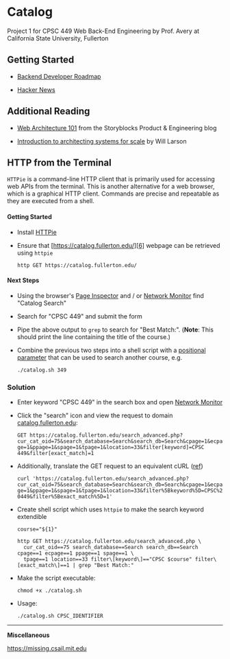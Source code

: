 # Catalog

Project 1 for CPSC 449 Web Back-End Engineering by Prof. Avery at California State University, Fullerton

## Getting Started

+ [Backend Developer Roadmap][1]

+ [Hacker News][2]


## Additional Reading

+ [Web Architecture 101][3] from the Storyblocks Product & Engineering blog

+ [Introduction to architecting systems for scale][4] by Will Larson


## HTTP from the Terminal

`HTTPie` is a command-line HTTP client that is primarily used for accessing web APIs from the terminal. This is another alternative for a web browser, which is a graphical HTTP client. Commands are precise and repeatable as they are executed from a shell.

#### Getting Started

+ Install [HTTPie][5]

+ Ensure that [https://catalog.fullerton.edu/][6] webpage can be retrieved using `httpie`

  `http GET https://catalog.fullerton.edu/`

#### Next Steps

+ Using the browser's [Page Inspector][7] and / or [Network Monitor][8] find "Catalog Search"

+ Search for "CPSC 449" and submit the form

+ Pipe the above output to `grep` to search for "Best Match:". (**Note**: This should print the line containing the title of the course.)

+ Combine the previous two steps into a shell script with a [positional parameter][9] that can be used to search another course, e.g.

  `./catalog.sh 349`

### Solution

+ Enter keyword "CPSC 449" in the search box and open [Network Monitor][8]

+ Click the "search" icon and view the request to domain [catalog.fullerton.edu][9]:

  `GET https://catalog.fullerton.edu/search_advanced.php?cur_cat_oid=75&search_database=Search&search_db=Search&cpage=1&ecpage=1&ppage=1&spage=1&tpage=1&location=33&filter[keyword]=CPSC 449&filter[exact_match]=1`

+ Additionally, translate the GET request to an equivalent cURL ([ref][9])

  `curl 'https://catalog.fullerton.edu/search_advanced.php?cur_cat_oid=75&search_database=Search&search_db=Search&cpage=1&ecpage=1&ppage=1&spage=1&tpage=1&location=33&filter%5Bkeyword%5D=CPSC%20449&filter%5Bexact_match%5D=1'`

+ Create shell script which uses `httpie` to make the search keyword extendible

  ```
  course="${1}"

  http GET https://catalog.fullerton.edu/search_advanced.php \
    cur_cat_oid==75 search_database==Search search_db==Search cpage==1 ecpage==1 ppage==1 spage==1 \
    tpage==1 location==33 filter\[keyword\]=="CPSC $course" filter\[exact_match\]==1 | grep "Best Match:"
  ```

+ Make the script executable:

  `chmod +x ./catalog.sh`

+ Usage:

  `./catalog.sh CPSC_IDENTIFIER`


---

**Miscellaneous**

https://missing.csail.mit.edu

[1]: https://roadmap.sh/backend
[2]: https://news.ycombinator.com/item?id=18961793
[3]: https://medium.com/storyblocks-engineering/web-architecture-101-a3224e126947
[4]: https://lethain.com/introduction-to-architecting-systems-for-scale/
[5]: https://httpie.io/cli
[6]: https://catalog.fullerton.edu/
[7]: https://firefox-source-docs.mozilla.org/devtools-user/page_inspector/index.html
[8]: https://firefox-source-docs.mozilla.org/devtools-user/network_monitor/index.html
[9]: https://bash.cyberciti.biz/guide/$1
[6]: https://en.wikipedia.org/wiki/Percent-encoding
